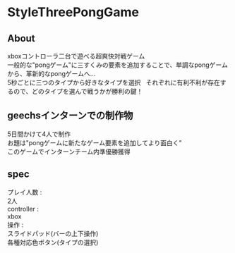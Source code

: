 # StyleThreePongGame
## About
xboxコントローラ二台で遊べる超爽快対戦ゲーム  
一般的な"pongゲーム"に三すくみの要素を追加することで、単調なpongゲームから、革新的なpongゲームへ...  
5秒ごとに三つのタイプから好きなタイプを選択  
それぞれに有利不利が存在するので、どのタイプを選んで戦うかが勝利の鍵！  

## geechsインターンでの制作物
5日間かけて4人で制作  
お題は"pongゲームに新たなゲーム要素を追加してより面白く"  
このゲームでインターンチーム内準優勝獲得  

## spec
プレイ人数 :  
2人  
controller :  
xbox  
操作 :  
スライドパッド(バーの上下操作)  
各種対応色ボタン(タイプの選択)  
